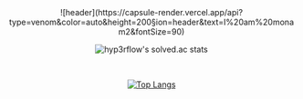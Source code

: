 <div align="center">
![header](https://capsule-render.vercel.app/api?type=venom&color=auto&height=200&section=header&text=I%20am%20monam2&fontSize=90)
<br>

![hyp3rflow's solved.ac stats](https://github-readme-solvedac.hyp3rflow.vercel.app/api/?handle=kangcw0107)

<br>

[![Top Langs](https://github-readme-stats.vercel.app/api/top-langs/?username=monam2&layout=compact)](https://github.com/anuraghazra/github-readme-stats)

</div>
